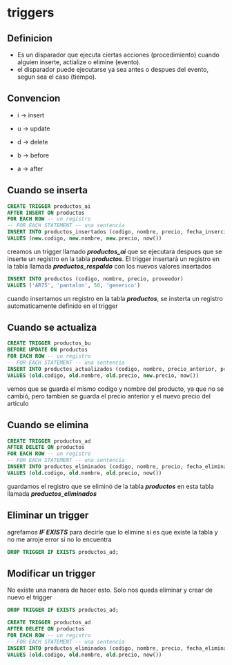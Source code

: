 # triggers

## Definicion

* Es un disparador que ejecuta ciertas acciones (procedimiento) cuando alguien inserte, actialize o elimine (evento).
* el disparador puede ejecutarse ya sea antes o despues del evento, segun sea el caso (tiempo).

## Convencion

* i -> insert
* u -> update
* d -> delete

* b -> before
* a -> after

## Cuando se inserta

```sql
CREATE TRIGGER productos_ai 
AFTER INSERT ON productos
FOR EACH ROW -- un registro
-- FOR EACH STATEMENT -- una sentencia
INSERT INTO productos_insertados (codigo, nombre, precio, fecha_insercion)
VALUES (new.codigo, new.nombre, new.precio, now())
```

creamos un trigger llamado ***productos_ai*** que se ejecutara despues que se inserte un registro en la tabla ***productos***. El trigger insertará un registro en la tabla llamada ***productos_respaldo*** con los nuevos valores insertados

```sql
INSERT INTO productos (codigo, nombre, precio, proveedor) 
VALUES ('AR75', 'pantalon', 50, 'generico')
```

cuando insertamos un registro en la tabla ***productos***, se insterta un registro automaticamente definido en el trigger

## Cuando se actualiza

```sql
CREATE TRIGGER productos_bu 
BEFORE UPDATE ON productos
FOR EACH ROW -- un registro
-- FOR EACH STATEMENT -- una sentencia
INSERT INTO productos_actualizados (codigo, nombre, precio_anterior, precio_nuevo, fecha_actualizacion)
VALUES (old.codigo, old.nombre, old.precio, new.precio, now())
```

vemos que se guarda el mismo codigo y nombre del producto, ya que no se cambió, pero tambien se guarda el precio anterior y el nuevo precio del articulo

## Cuando se elimina

```sql
CREATE TRIGGER productos_ad
AFTER DELETE ON productos
FOR EACH ROW -- un registro
-- FOR EACH STATEMENT -- una sentencia
INSERT INTO productos_eliminados (codigo, nombre, precio, fecha_eliminacion)
VALUES (old.codigo, old.nombre, old.precio, now())
```

guardamos el registro que se eliminó de la tabla ***productos*** en esta tabla llamada ***productos_eliminados*** 

## Eliminar un trigger

agrefamos ***IF EXISTS*** para decirle que lo elimine si es que existe la tabla y no me arroje error si no lo encuentra 
```sql
DROP TRIGGER IF EXISTS productos_ad;
```

## Modificar un trigger

No existe una manera de hacer esto. Solo nos queda eliminar y crear de nuevo el trigger

```sql
DROP TRIGGER IF EXISTS productos_ad;

CREATE TRIGGER productos_ad
AFTER DELETE ON productos
FOR EACH ROW -- un registro
-- FOR EACH STATEMENT -- una sentencia
INSERT INTO productos_eliminados (codigo, nombre, precio, fecha_eliminacion)
VALUES (old.codigo, old.nombre, old.precio, now())
```

